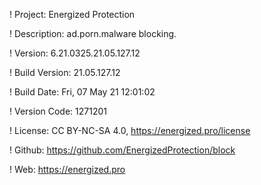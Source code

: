 ! Project: Energized Protection

! Description: ad.porn.malware blocking.

! Version: 6.21.0325.21.05.127.12

! Build Version: 21.05.127.12

! Build Date: Fri, 07 May 21 12:01:02

! Version Code: 1271201

! License: CC BY-NC-SA 4.0, https://energized.pro/license

! Github: https://github.com/EnergizedProtection/block

! Web: https://energized.pro
